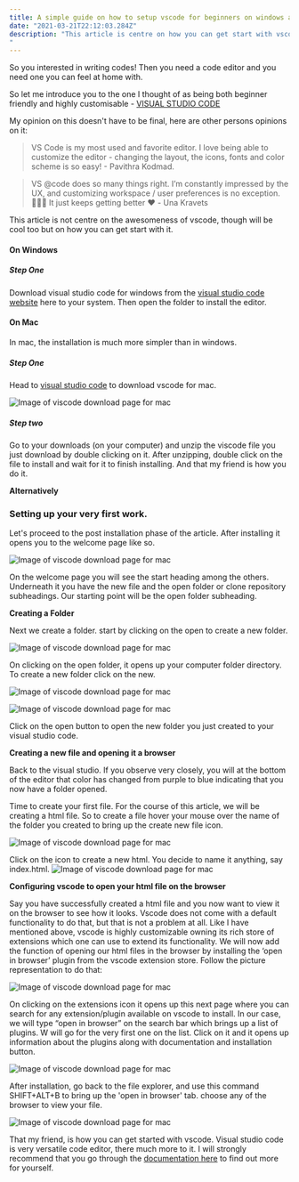 ```yaml
---
title: A simple guide on how to setup vscode for beginners on windows and mac OS
date: "2021-03-21T22:12:03.284Z"
description: "This article is centre on how you can get start with vscode.
"
---
```


So you interested in writing codes! Then you need a code editor and you need one you can feel at home with.

So let me introduce you to the one I thought of as being both beginner friendly and highly customisable - [VISUAL STUDIO CODE](https://code.visualstudio.com/)

My opinion on this doesn't have to be final, here are other persons opinions on it:

> VS Code is my most used and favorite editor. I love being able to customize the editor - changing the layout, the icons, fonts and color scheme is so easy! - Pavithra Kodmad.

> VS @code does so many things right. I’m constantly impressed by the UX, and customizing workspace / user preferences is no exception. 🙌🏼💯 It just keeps getting better ❤️ - Una Kravets

This article is not centre on the awesomeness of vscode, though will be cool too but on how you can get start with it.

#### On Windows

##### Step One

Download visual studio code for windows from the [visual studio code website]() here to your system. Then open the folder to install the editor.

#### On Mac

In mac, the installation is much more simpler than in windows.

##### Step One

Head to [visual studio code](https://code.visualstudio.com/) to download vscode for mac.

![Image of viscode download page for mac](./img/mac_vsc16.jpeg)

##### Step two

Go to your downloads (on your computer) and unzip the viscode file you just download by double clicking on it.
After unzipping, double click on the file to install and wait for it to finish installing. And that my friend is how you do it.

**Alternatively**

### Setting up your very first work.

Let's proceed to the post installation phase of the article.
After installing it opens you to the welcome page like so.

![Image of viscode download page for mac](./img/mac_vsc12.jpeg)

On the welcome page you will see the start heading among the others. Underneath it you have the new file and the open folder or clone repository subheadings. Our starting point will be the open folder subheading.

**Creating a Folder**

Next we create a folder. start by clicking on the open to create a new folder.

![Image of viscode download page for mac](./img/mac_vsc11.jpeg)

On clicking on the open folder, it opens up your computer folder directory. To create a new folder click on the new.

![Image of viscode download page for mac](./img/mac_vsc10.jpeg)

![Image of viscode download page for mac](./img/mac_vsc9.jpeg)

Click on the open button to open the new folder you just created to your visual studio code.

**Creating a new file and opening it a browser**

Back to the visual studio. If you observe very closely, you will at the bottom of the editor that color has changed from purple to blue indicating that you now have a folder opened.

Time to create your first file. For the course of this article, we will be creating a html file.
So to create a file hover your mouse over the name of the folder you created to bring up the create new file icon.

![Image of viscode download page for mac](./img/mac_vsc3.jpeg)

Click on the icon to create a new html. You decide to name it anything, say index.html.
![Image of viscode download page for mac](./img/mac_vsc5.jpeg)

**Configuring vscode to open your html file on the browser**

Say you have successfully created a html file and you now want to view it on the browser to see how it looks. Vscode does not come with a default functionality to do that, but that is not a problem at all. Like I have mentioned above, vscode is highly customizable owning its rich store of extensions which one can use to extend its functionality. We will now add the function of opening our html files in the browser by installing the ‘open in browser’ plugin from the vscode extension store. Follow the picture representation to do that:

![Image of viscode download page for mac](./img/mac_vsc2.jpeg)

On clicking on the extensions icon it opens up this next page where you can search for any extension/plugin available on vscode to install. In our case, we will type “open in browser” on the search bar which brings up a list of plugins. W will go for the very first one on the list. Click on it and it opens up information about the plugins along with documentation and installation button.

![Image of viscode download page for mac](./img/mac_vsc1.jpeg)

After installation, go back to the file explorer, and use this command SHIFT+ALT+B to bring up the 'open in browser' tab. choose any of the browser to view your file.

![Image of viscode download page for mac](./img/mac_vsc.jpeg)

That my friend, is how you can get started with vscode. Visual studio code is very versatile code editor, there much more to it. I will strongly recommend that you go through the [documentation here](https://code.visualstudio.com/docs) to find out more for yourself.
